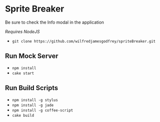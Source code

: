 Sprite Breaker
======

Be sure to check the Info modal in the application

_Requires NodeJS_

* `git clone https://github.com/wilfredjamesgodfrey/spriteBreaker.git`

## Run Mock Server
* `npm install`
* `cake start`

## Run Build Scripts
* `npm install -g stylus`
* `npm install -g jade`
* `npm install -g coffee-script`
* `cake build`
